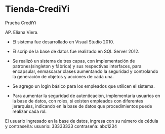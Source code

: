 # Tienda-CrediYi
Prueba CrediYi


AP. Eliana Viera.

- El sistema fue desarrollado en Visual Studio 2010.
- El scrip de la base de datos fue realizado en SQL Server 2012.



- Se realizó un sistema de tres capas, con implementación de patrones(singleton y fábrica) y sus respectivas interfaces, para encapsular, 
enmascarar clases aumentando la seguridad y controlando la generación de objetos y acciones de cada una.


- Se agrego un login básico para los empleados que utilicen el sistema. 

- Para aumentar la seguridad de autenticación, implementaria usuarios en la base de datos, con roles, si existen empleados con diferentes jerarquias, 
indicando en la base de datos que procedimientos puede realizar cada rol.

El usuario ingresado en la base de datos, ingresa con su número de cédula y contraseña: 
usuario: 33333333
contraseña: abc1234
